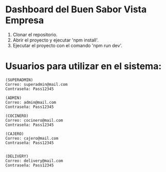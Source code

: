 # Dashboard del Buen Sabor Vista Empresa
1. Clonar el repositorio.
2. Abrir el proyecto y ejecutar 'npm install'.
3. Ejecutar el proyecto con el comando 'npm run dev'.

# Usuarios para utilizar en el sistema:
```
(SUPERADMIN)
Correo: superadmin@mail.com
Contraseña: Pass12345
 
(ADMIN)
Correo: admin@mail.com
Contraseña: Pass12345

(COCINERO)
Correo: cocinero@mail.com
Contraseña: Pass12345

(CAJERO)
Correo: cajero@mail.com
Contraseña: Pass12345


(DELIVERY)
Correo: delivery@mail.com
Contraseña: Pass12345
```
